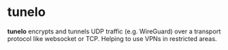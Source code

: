 # tunelo

__tunelo__ encrypts and tunnels UDP traffic (e.g. WireGuard) over a transport protocol like websocket or
TCP. Helping to use VPNs in restricted areas.
